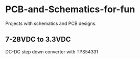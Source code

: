 # PCB-and-Schematics-for-fun
Projects with schematics and PCB designs.
## 7-28VDC to 3.3VDC
DC-DC step down converter with TPS54331
